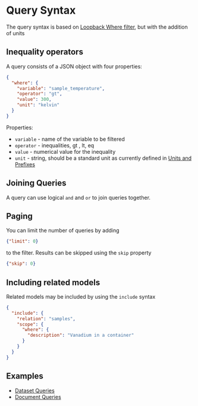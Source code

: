 # Query Syntax

The query syntax is based on [Loopback Where filter](https://loopback.io/doc/en/lb3/Where-filter.html), but with the addition of units

## Inequality operators

A query consists of a JSON object with four properties:

```json
{
  "where": {
    "variable": "sample_temperature",
    "operator": "gt",
    "value": 300,
    "unit": "kelvin"
  }
}
```

Properties:

- `variable` - name of the variable to be filtered
- `operator` - inequalities, gt , lt, eq
- `value` - numerical value for the inequality
- `unit` - string, should be a standard unit as currently defined in [Units and Prefixes](./units-and-prefixes.md)

## Joining Queries

A query can use logical `and` and `or` to join queries together.

## Paging

You can limit the number of queries by adding

```json
{"limit": 0}
```

to the filter.
Results can be skipped using the `skip` property

```json
{"skip": 0}
```

## Including related models

Related models may be included by using the `include` syntax

```json
{
  "include": {
    "relation": "samples",
    "scope": {
      "where": {
        "description": "Vanadium in a container"
      }
    }
  }
}
```

## Examples

- [Dataset Queries](./dataset-example-queries.md)
- [Document Queries](./document-example-queries.md)
